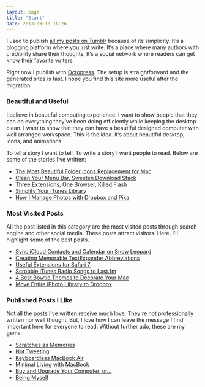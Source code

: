 ```yaml
---
layout: page
title: "Start"
date: 2013-09-10 16:26
---
```


I used to publish [all my posts on Tumblr][5110-001] because of its simplicity. It’s a blogging platform where you just write. It’s a place where many authors with credibility share their thoughts. It’s a social network where readers can get know their favorite writers.

Right now I publish with [Octopress][5110-002]. The setup is straightforward and the generated sites is fast. I hope you find this site more useful after the migration.

[5110-001]: http://sayzlim.tumblr.com "Typing of Life"
[5110-002]: http://octopress.org/ "Octopress"

### Beautiful and Useful
I believe in beautiful computing experience. I want to show people that they can do everything they’ve been doing efficiently while keeping the desktop clean. I want to show that they can have a beautiful designed computer with well arranged workspace. This is the idea. It’s about beautiful desktop, icons, and animations.

To tell a story I want to tell. To write a story I want people to read. Below are some of the stories I’ve written:

- [The Most Beautiful Folder Icons Replacement for Mac](http://sayzlim.net/most-beautiful-folder-icons-mac "The Most Beautiful Folder Icons Replacement for Mac - Sayz Lim")
- [Clean Your Menu Bar, Sweeten Download Stack](http://sayzlim.net/clean-your-menu-bar-sweeten-download-stack/ "Clean Your Menu Bar, Sweeten Download Stack - Sayz Lim")
- [Three Extensions, One Browser, Killed Flash](http://sayzlim.net/three-extensions-one-browser-killed-flash/ "Three Extensions, One Browser, Killed Flash - Sayz Lim")
- [Simplify Your iTunes Library](http://sayzlim.net/simplify-your-itunes-library/ "Simplify Your iTunes Library - Sayz Lim")
- [How I Manage Photos with Dropbox and Pixa](http://sayzlim.net/manage-dropbox-photos-pixa "How I Manage Photos with Dropbox and Pixa - Sayz Lim")

### Most Visited Posts
All the post listed in this category are the most visited posts through search engine and other social media. These posts attract visitors. Here, I'll highlight some of the best posts.

- [Sync iCloud Contacts and Calendar on Snow Leopard](http://sayzlim.net/sync-icloud-contacts-calendar-snow-leopard "Sync iCloud Contacts and Calendar on Snow Leopard - Sayz Lim")
- [Creating Memorable TextExpander Abbreviations](http://sayzlim.net/memorable-textexpander-abbreviations/ "Creating Memorable TextExpander Abbreviations - Sayz Lim")
- [Useful Extensions for Safari 7](http://sayzlim.net/useful-safari-extensions/ "Useful Extensions for Safari 7  - Sayz Lim")
- [Scrobble iTunes Radio Songs to Last.fm](http://sayzlim.net/scrobble-itunes-radio-lastfm "Scrobble iTunes Radio Songs to Last.fm - Sayz Lim")
- [4 Best Bowtie Themes to Decorate Your Mac](http://sayzlim.net/best-bowtie-themes/ "4 Best Bowtie Themes to Decorate Your Mac - Sayz Lim")
- [Move Entire iPhoto Library to Dropbox](http://sayzlim.net/move-entire-iphoto-library-to-dropbox "Move Entire iPhoto Library to Dropbox - Sayz Lim")

### Published Posts I Like
Not all the posts I've written receive much love. They're not professionally written nor well thought. But, I love how I can leave the message I find important here for everyone to read. Without further ado, these are my gems:

- [Scratches as Memories](http://sayzlim.net/scratches-as-memories/ "Scratches as Memories - Sayz Lim")
- [Not Tweeting](http://sayzlim.net/not-tweeting "Not Tweeting - Sayz Lim")
- [Keyboardless MacBook Air](http://sayzlim.net/keyboardless-macbook-air/ "Keyboardless MacBook Air - Sayz Lim")
- [Minimal Living with MacBook](http://sayzlim.net/minimal-living-with-macbook "Minimal Living with MacBook - Sayz Lim")
- [Buy and Upgrade Your Computer, or…](http://sayzlim.net/buy-and-upgrade-your-computer-or/ "Buy and Upgrade Your Computer, or... - Sayz Lim")
- [Being Myself](http://sayzlim.net/being-myself "Being Myself - Sayz Lim")